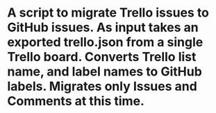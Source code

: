 # A script to migrate Trello issues to GitHub issues. As input takes an exported trello.json from a single Trello board. Converts Trello list name, and label names to GitHub labels. Migrates only Issues and Comments at this time.

